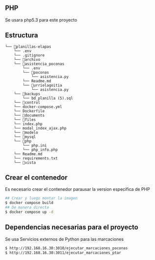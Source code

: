 ## PHP
Se usara php5.3 para este proyecto

## Estructura
```
└── 📁planillas-elapas
    └── .env
    └── .gitignore
    └── 📁archivo
    └── 📁asistencia_poconas
        └── .env
        └── 📁poconas
            └── asistencia.py
        └── Readme.md
        └── 📁urrielagoitia
            └── asistencia.py
    └── 📁backups
        └── bd_planilla (5).sql
    └── 📁control
    └── docker-compose.yml
    └── Dockerfile
    └── 📁documents
    └── 📁files
    └── index.php
    └── modal_index_ajax.php
    └── 📁modelo
    └── 📁mysql
    └── 📁php
        └── php.ini
        └── php_info.php
    └── Readme.md
    └── requirements.txt
    └── 📁vista
```

## Crear el contenedor
Es necesario crear el contenedor parausar la version especifica de PHP
``` bash
## Crear y luego montar la imagen
$ docker compose build
## De manera directa
$ docker compose up -d
```

## Dependencias necesarias para el proyecto
Se usa Servicios externos de Python para las marcaciones
``` bash
$ http://192.168.16.30:3010/ejecutar_marcaciones_poconas
$ http://192.168.16.30:3011/ejecutar_marcaciones_ptar
```